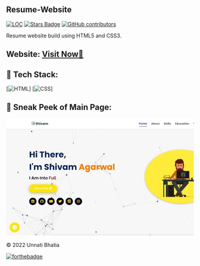 ## Resume-Website

<a href="https://blissful-liskov-6a9e9e.netlify.app/"><img src="https://sloc.xyz/github/unnati-bhatia/resume" alt="LOC"/></a>
<a href="https://blissful-liskov-6a9e9e.netlify.app/"><img src="https://img.shields.io/github/stars/unnati-bhatia/resume" alt="Stars Badge"/></a>
<a href="https://github.com/unnati-bhatia/resume/graphs/contributors"><img alt="GitHub contributors" src="https://img.shields.io/github/contributors/unnati-bhatia/resume?color=2b9348"></a>

Resume website build using HTML5 and CSS3.

<h2> Website:
<a href="https://blissful-liskov-6a9e9e.netlify.app/" target="_blank">Visit Now🚀</a>
</h2>

## 📌 Tech Stack:
[![HTML](https://img.shields.io/badge/html5%20-%23E34F26.svg?&style=for-the-badge&logo=html5&logoColor=white)]
[![CSS](https://img.shields.io/badge/css3%20-%231572B6.svg?&style=for-the-badge&logo=css3&logoColor=white)]


## 📌 Sneak Peek of Main Page:
![mockup720](https://github.com/ShivamAgarwal-code/Portfolio-Shivam-Agarwal/blob/008470738d84db3309b892d936998fe371f8928f/assests/images/ss.jpeg)




</div>

© 2022 Unnati Bhatia


[![forthebadge](https://forthebadge.com/images/badges/built-with-love.svg)](https://forthebadge.com)
